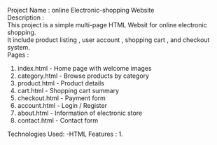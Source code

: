 Project Name : online Electronic-shopping Website<br>
Description : <br>
This project is a simple multi-page HTML Websit for online electronic shopping.<br>
It include product listing , user account , shopping cart , and checkout system.<br>
Pages : 
1. index.html - Home page with welcome images
2. category.html - Browse products by category
3. product.html - Product details 
4. cart.html - Shopping cart summary 
5. checkout.html - Payment form 
6. account.html - Login / Register 
7. about.html - Information of electronic store
8. contact.html - Contact form 

Technologies Used:
-HTML 
Features :
1.


